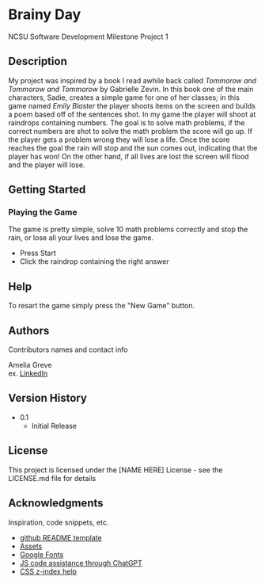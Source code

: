 # Brainy Day
NCSU Software Development Milestone Project 1 

## Description

My project was inspired by a book I read awhile back called *Tommorow and Tommorow and Tommorow* by Gabrielle Zevin. In this book one of the main characters, Sadie, creates a simple game for one of her classes; in this game named *Emily Blaster* the player shoots items on the screen and builds a poem based off of the sentences shot. In my game the player will shoot at raindrops containing numbers. The goal is to solve math problems, if the correct numbers are shot to solve the math problem the score will go up. If the player gets a problem wrong they will lose a life. Once the score reaches the goal the rain will stop and the sun comes out, indicating that the player has won! On the other hand, if all lives are lost the screen will flood and the player will lose. 

## Getting Started

### Playing the Game
The game is pretty simple, solve 10 math problems correctly and stop the rain, or lose all your lives and lose the game.

* Press Start
* Click the raindrop containing the right answer

## Help

To resart the game simply press the "New Game" button.

## Authors

Contributors names and contact info

Amelia Greve  
ex. [LinkedIn](https://www.linkedin.com/in/amelia-greve-29155b141/)

## Version History

* 0.1
    * Initial Release

## License

This project is licensed under the [NAME HERE] License - see the LICENSE.md file for details

## Acknowledgments

Inspiration, code snippets, etc.
* [github README template](https://gist.github.com/DomPizzie/7a5ff55ffa9081f2de27c315f5018afc)
* [Assets](https://www.canva.com/)
* [Google Fonts](https://fonts.google.com/)
* [JS code assistance through ChatGPT](https://chat.openai.com/)
* [CSS z-index help](https://stackoverflow.com/questions/64052019/make-element-with-smaller-z-index-clickable)